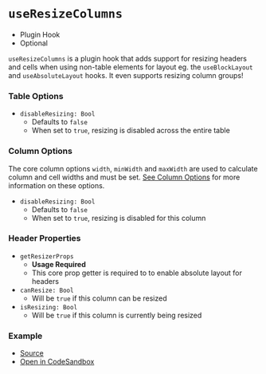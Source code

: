 # `useResizeColumns`

- Plugin Hook
- Optional

`useResizeColumns` is a plugin hook that adds support for resizing headers and cells when using non-table elements for layout eg. the `useBlockLayout` and `useAbsoluteLayout` hooks. It even supports resizing column groups!

### Table Options

- `disableResizing: Bool`
  - Defaults to `false`
  - When set to `true`, resizing is disabled across the entire table

### Column Options

The core column options `width`, `minWidth` and `maxWidth` are used to calculate column and cell widths and must be set. [See Column Options](./useTable.md#column-options) for more information on these options.

- `disableResizing: Bool`
  - Defaults to `false`
  - When set to `true`, resizing is disabled for this column

### Header Properties

- `getResizerProps`
  - **Usage Required**
  - This core prop getter is required to to enable absolute layout for headers
- `canResize: Bool`
  - Will be `true` if this column can be resized
- `isResizing: Bool`
  - Will be `true` if this column is currently being resized

### Example

- [Source](https://github.com/tannerlinsley/react-charts/tree/master/examples/column-resizing)
- [Open in CodeSandbox](https://codesandbox.io/s/github/tannerlinsley/react-charts/tree/master/examples/column-resizing)

